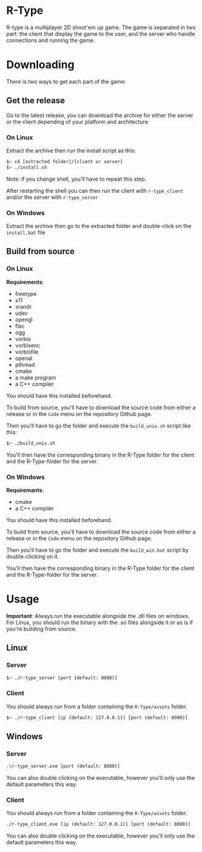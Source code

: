 # R-Type

R-type is a multiplayer 2D shoot'em up game. The game is separated in two part: the client that display the game to the user, and the server who handle connections and running the game.

# Downloading
There is two ways to get each part of the game:

## Get the release
Go to the latest release, you can download the archive for either the server or the client depending of your platform and architecture

### On Linux
Extract the archive then run the install script as this:
```bash
$> cd [extracted folder]/[client or server]
$> ./install.sh
```
Note: if you change shell, you'll have to repeat this step.

After restarting the shell you can then run the client with `r-type_client` and/or the server with `r-type_server`

### On Windows
Extract the archive then go to the extracted folder and double-click on the `install.bat` file

## Build from source

### On Linux

**Requirements**:
 - freetype
 - x11
 - xrandr
 - udev
 - opengl
 - flac
 - ogg
 - vorbis
 - vorbisenc
 - vorbisfile
 - openal
 - pthread
 - cmake
 - a make program
 - a C++ compiler

You should have this installed beforehand.

To build from source, you'll have to download the source code from either a release or in the `Code` menu on the repository Github page.

Then you'll have to go the folder and execute the `build_unix.sh` script like this:
```bash
$> ./build_unix.sh
```

You'll then have the corresponding binary in the R-Type folder for the client and the R-Type-folder for the server.

### On Windows

**Requiremants**:
 - cmake
 - a C++ compiler

You should have this installed beforehand.

To build from source, you'll have to download the source code from either a release or in the `Code` menu on the repository Github page.

Then you'll have to go the folder and execute the `build_win.bat` script by double-clicking on it.

You'll then have the corresponding binary in the R-Type folder for the client and the R-Type-folder for the server.

# Usage
**Important**: Always run the executable alongside the .dll files on windows. For Linux, you should run the binary with the .so files alongside it or as is if you're building from source.

## Linux
### Server
```bash
$> ./r-type_server [port (default: 8080)]
```
### Client
You should always run from a folder containing the `R-Type/assets` folder.
```bash
$> ./r-type_client [ip (default: 127.0.0.1)] [port (default: 8080)]
```

## Windows
### Server
```cmd
.\r-type_server.exe [port (default: 8080)]
```
You can also double clicking on the executable, however you'll only use the default parameters this way.
### Client
You should always run from a folder containing the `R-Type/assets` folder.
```cmd
./r-type_client.exe [ip (default: 127.0.0.1)] [port (default: 8080)]
```
You can also double clicking on the executable, however you'll only use the default parameters this way.
